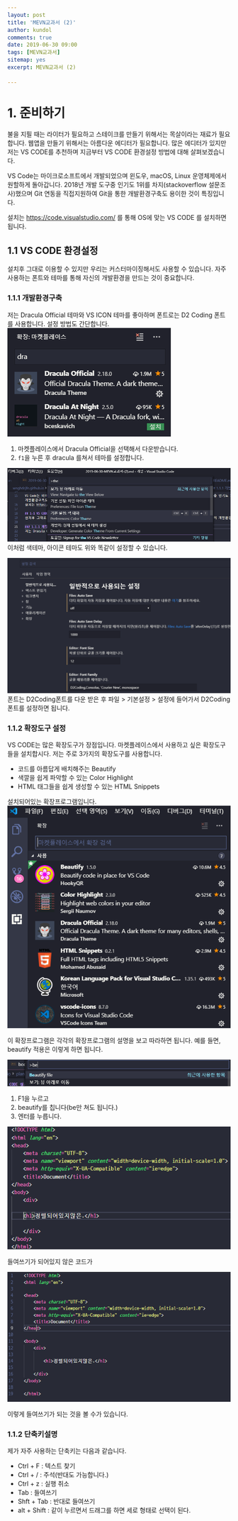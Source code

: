 ```yaml
---
layout: post
title: 'MEVN교과서 (2)'
author: kundol
comments: true
date: 2019-06-30 09:00
tags: [MEVN교과서]
sitemap: yes
excerpt: MEVN교과서 (2)

---   
```

# 1. 준비하기
불을 지필 때는 라이터가 필요하고 스테이크를 만들기 위해서는 목살이라는 재료가 필요합니다. 웹앱을 만들기 위해서는 아름다운 에디터가 필요합니다. 많은 에디터가 있지만 저는 VS CODE를 추천하며 지금부터 VS CODE 환경설정 방법에 대해 살펴보겠습니다. 

VS Code는 마이크로소프트에서 개발되었으며 윈도우, macOS, Linux 운영체제에서 원할하게 돌아갑니다.  2018년 개발 도구중 인기도 1위를 차지(stackoverflow 설문조사)했으며 Git 연동을 직접지원하여 Git을 통한 개발환경구축도 용이한 것이 특징입니다. 

설치는 https://code.visualstudio.com/ 를 통해 OS에 맞는 VS CODE 를 설치하면 됩니다.  

## 1.1 VS CODE 환경설정
설치후 그대로 이용할 수 있지만 우리는 커스터마이징해서도 사용할 수 있습니다. 자주 사용하는 폰트와 테마를 통해 자신의 개발환경을 만드는 것이 중요합니다. 

### 1.1.1 개발환경구축
저는 Dracula Official 테마와 VS ICON 테마를 좋아하며 폰트로는 D2 Coding 폰트를 사용합니다. 설정 방법도 간단합니다. 
![그림1_1](https://raw.githubusercontent.com/wnghdcjfe/wnghdcjfe.github.io/master/MEVN/1_테마설치.PNG)
1. 마켓플레이스에서 Dracula Official을 선택해서 다운받습니다. 
2. `f1`을 누른 후 dracula 를쳐서 테마를 설정합니다. 

![그림1_1](https://raw.githubusercontent.com/wnghdcjfe/wnghdcjfe.github.io/master/MEVN/1_테마.PNG)
이처럼 색테마, 아이콘 테마도 위와 똑같이 설정할 수 있습니다. 

![그림1_1](https://raw.githubusercontent.com/wnghdcjfe/wnghdcjfe.github.io/master/MEVN/1_폰트.PNG)   
폰트는 D2Coding폰트를 다운 받은 후 파일 >  기본설정 > 설정에 들어가서 D2Coding 폰트를 설정하면 됩니다. 

### 1.1.2 확장도구 설정
VS CODE는 많은 확장도구가 장점입니다. 마켓플레이스에서 사용하고 싶은 확장도구들을 설치합시다. 저는 주로 3가지의 확장도구를 사용합니다. 
 - 코드를 아름답게 배치해주는 Beautify
 - 색깔을 쉽게 파악할 수 있는 Color Highlight
 - HTML 태그들을 쉽게 생성할 수 있는 HTML Snippets  

설치되어있는 확장프로그램입니다. 
![그림1_1](https://raw.githubusercontent.com/wnghdcjfe/wnghdcjfe.github.io/master/plan/img/1_1.PNG)  

이 확장프로그램은 각각의 확장프로그램의 설명을 보고 따라하면 됩니다. 예를 들면, beautify 적용은 이렇게 하면 됩니다. 

![그림1_2](https://raw.githubusercontent.com/wnghdcjfe/wnghdcjfe.github.io/master/plan/img/1_2.png) 
 1. F1을 누르고 
 2. beautify를 칩니다(be만 쳐도 됩니다.)
 3. 엔터를 누릅니다.

![그림1_3](https://raw.githubusercontent.com/wnghdcjfe/wnghdcjfe.github.io/master/plan/img/1_3.PNG) 

들여쓰기가 되어있지 않은 코드가 

![그림1_4](https://raw.githubusercontent.com/wnghdcjfe/wnghdcjfe.github.io/master/plan/img/1_4.PNG) 

이렇게 들여쓰기가 되는 것을 볼 수가 있습니다. 

### 1.1.2 단축키설명  
제가 자주 사용하는 단축키는 다음과 같습니다. 
 - Ctrl + F : 텍스트 찾기
 - Ctrl + / : 주석(반대도 가능합니다.)
 - Ctrl + z : 실행 취소 
 - Tab : 들여쓰기
 - Shft + Tab : 반대로 들여쓰기
 - alt + Shift : 같이 누르면서 드래그를 하면 세로 형태로 선택이 된다.